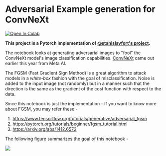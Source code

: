 # Adversarial Example generation for ConvNeXt

[![Open In Colab](https://colab.research.google.com/assets/colab-badge.svg)](https://colab.research.google.com/drive/1c7EiO59cmVbxdCFZRDn82I-gBi6aTPDN?usp=sharing)

**This project is a Pytorch implementation of [@stanislavfort's project](https://twitter.com/stanislavfort/status/1481263565998805002?s=20).**

The notebook looks at generating adversarial images to "fool" the ConvNeXt model's image classification capabilities. [ConvNeXt](https://arxiv.org/abs/2201.03545) came out earlier this year from Meta AI.

The FGSM (Fast Gradient Sign Method) is a great algorithm to attack models in a *white-box* fashion with the goal of misclassification. Noise is added to the input image (not randomly) but in a manner such that the direction is the same as the gradient of the cost function with respect to the data.

Since this notebook is just the implementation - If you want to know more about FGSM, you may refer these - 

1. https://www.tensorflow.org/tutorials/generative/adversarial_fgsm
2. https://pytorch.org/tutorials/beginner/fgsm_tutorial.html
3. https://arxiv.org/abs/1412.6572

The following figure summarizes the goal of this notebook - 

<img src='https://i.imgur.com/C5YKxQ2.png'>

